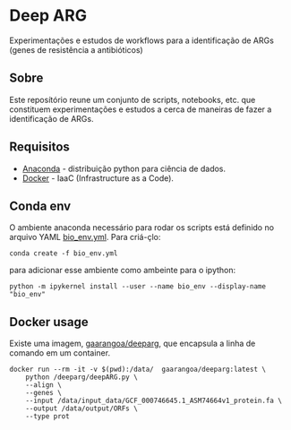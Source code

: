 Deep ARG
===

Experimentações e estudos de workflows para a identificação de ARGs (genes de resistência a antibióticos)

## Sobre

Este reposítório reune um conjunto de scripts, notebooks, etc. que constituem experimentações e estudos a cerca de maneiras de fazer a identificação de ARGs.

## Requisitos


* [Anaconda](https://www.anaconda.com/) - distribuição python para ciência de dados.
* [Docker](www.docker.com) - IaaC (Infrastructure as a Code).

## Conda env

O ambiente anaconda necessário para rodar os scripts está definido no arquivo YAML [bio_env.yml](./bio_env.yml). Para criá-çlo:

```shell
conda create -f bio_env.yml
```

para adicionar esse ambiente como ambeinte para o ipython:

```shell
python -m ipykernel install --user --name bio_env --display-name "bio_env"
```

## Docker usage

Existe uma imagem, [gaarangoa/deeparg](https://hub.docker.com/r/gaarangoa/deeparg),  que encapsula a linha de comando em um container.

```shell
docker run --rm -it -v $(pwd):/data/  gaarangoa/deeparg:latest \
    python /deeparg/deepARG.py \
    --align \
    --genes \
    --input /data/input_data/GCF_000746645.1_ASM74664v1_protein.fa \
    --output /data/output/ORFs \
    --type prot
```